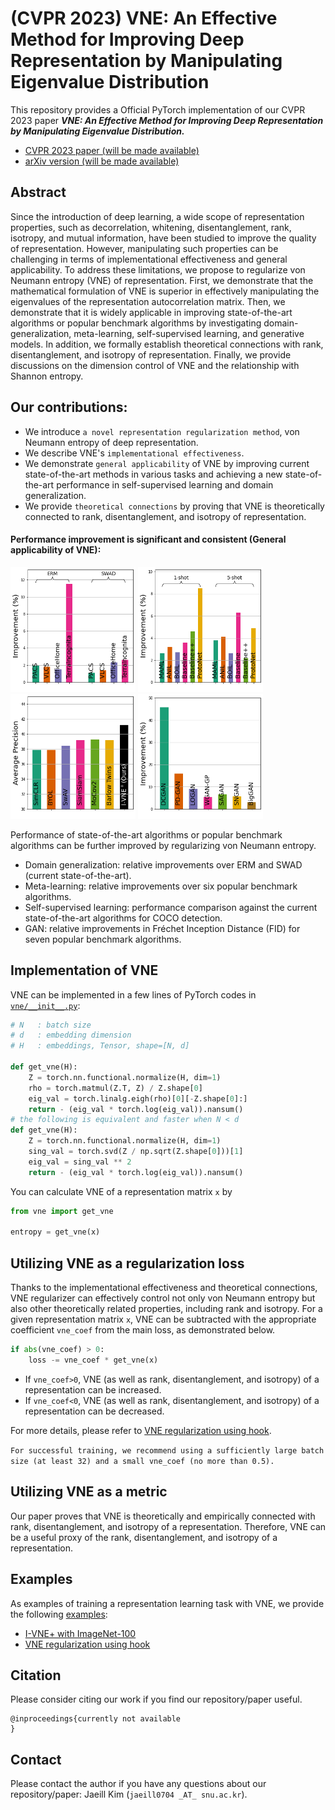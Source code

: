 # (CVPR 2023) VNE: An Effective Method for Improving Deep Representation by Manipulating Eigenvalue Distribution

This repository provides a Official PyTorch implementation of our CVPR 2023 paper ***VNE: An Effective Method for Improving Deep Representation by Manipulating Eigenvalue Distribution.***

+ [CVPR 2023 paper (will be made available)](https://...)
+ [arXiv version (will be made available)](https://...)



## Abstract
Since the introduction of deep learning, a wide scope of representation properties, such as decorrelation, whitening, disentanglement, rank, isotropy, and mutual information, have been studied to improve the quality of representation. However, manipulating such properties can be challenging in terms of implementational effectiveness and general applicability. To address these limitations, we propose to regularize von Neumann entropy (VNE) of representation. First, we demonstrate that the mathematical formulation of VNE is superior in effectively manipulating the eigenvalues of the representation autocorrelation matrix. Then, we demonstrate that it is widely applicable in improving state-of-the-art algorithms or popular benchmark algorithms by investigating domain-generalization, meta-learning, self-supervised learning, and generative models. In addition, we formally establish theoretical connections with rank, disentanglement, and isotropy of representation. Finally, we provide discussions on the dimension control of VNE and the relationship with Shannon entropy.


## Our contributions:
- We introduce `a novel representation regularization method`, von Neumann entropy of deep representation.
- We describe VNE's `implementational effectiveness`.
- We demonstrate `general applicability` of VNE by improving current state-of-the-art methods in various tasks and achieving a new state-of-the-art performance in self-supervised learning and domain generalization.
- We provide `theoretical connections` by proving that VNE is theoretically connected to rank, disentanglement, and isotropy of representation.

#### Performance improvement is significant and consistent (General applicability of VNE):
<p float="left">
<img src='imgs/fig1_dg.png' width='200' height='200'>
<img src='imgs/fig1_meta.png' width='200' height='200'>
<img src='imgs/fig1_ssl.png' width='200' height='200'>
<img src='imgs/fig1_gan.png' width='200' height='200'>
</p>
Performance of state-of-the-art algorithms or popular benchmark algorithms can be further improved by regularizing von Neumann entropy.

- Domain generalization: relative improvements over ERM and SWAD (current state-of-the-art). 
- Meta-learning: relative improvements over six popular benchmark algorithms. 
- Self-supervised learning: performance comparison against the current state-of-the-art algorithms for COCO detection.
- GAN: relative improvements in Fréchet Inception Distance (FID) for seven popular benchmark algorithms.



## Implementation of VNE

VNE can be implemented in a few lines of PyTorch codes in [`vne/__init__.py`](vne/__init__.py):

```py
# N   : batch size
# d   : embedding dimension
# H   : embeddings, Tensor, shape=[N, d]

def get_vne(H):
    Z = torch.nn.functional.normalize(H, dim=1)
    rho = torch.matmul(Z.T, Z) / Z.shape[0]
    eig_val = torch.linalg.eigh(rho)[0][-Z.shape[0]:]
    return - (eig_val * torch.log(eig_val)).nansum()
# the following is equivalent and faster when N < d
def get_vne(H):
    Z = torch.nn.functional.normalize(H, dim=1)
    sing_val = torch.svd(Z / np.sqrt(Z.shape[0]))[1]
    eig_val = sing_val ** 2
    return - (eig_val * torch.log(eig_val)).nansum()
```

You can calculate VNE of a representation matrix `x` by
```py
from vne import get_vne

entropy = get_vne(x)
```

## Utilizing VNE as a regularization loss
Thanks to the implementational effectiveness and theoretical connections, VNE regularizer can effectively control not only von Neumann entropy but also other theoretically related properties, including rank and isotropy.
For a given representation matrix `x`, VNE can be subtracted with the appropriate coefficient `vne_coef` from the main loss, as demonstrated below.
```py
if abs(vne_coef) > 0:
    loss -= vne_coef * get_vne(x)
```
- If `vne_coef>0`, VNE (as well as rank, disentanglement, and isotropy) of a representation can be increased.
- If `vne_coef<0`, VNE (as well as rank, disentanglement, and isotropy) of a representation can be decreased.

For more details, please refer to [VNE regularization using hook](./examples/hook).

`For successful training, we recommend using a sufficiently large batch size (at least 32) and a small vne_coef (no more than 0.5).`

## Utilizing VNE as a metric
Our paper proves that VNE is theoretically and empirically connected with rank, disentanglement, and isotropy of a representation.
Therefore, VNE can be a useful proxy of the rank, disentanglement, and isotropy of a representation.

## Examples
As examples of training a representation learning task with VNE, we provide the following [examples](./examples):
+ [I-VNE+ with ImageNet-100](./examples/i-vne+)
+ [VNE regularization using hook](./examples/hook)



## Citation
Please consider citing our work if you find our repository/paper useful.
```
@inproceedings{currently not available
}
```



## Contact

Please contact the author if you have any questions about our repository/paper: Jaeill Kim (`jaeill0704 _AT_ snu.ac.kr`).


